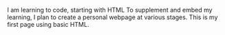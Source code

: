 I am learning to code, starting with HTML
To supplement and embed my learning, I plan to create a personal webpage at various stages.
This is my first page using basic HTML.
